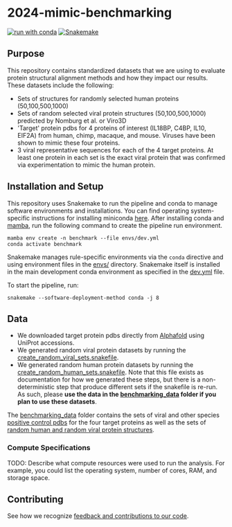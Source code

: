 # 2024-mimic-benchmarking

[![run with conda](http://img.shields.io/badge/run%20with-conda-3EB049?labelColor=000000&logo=anaconda)](https://docs.conda.io/projects/miniconda/en/latest/)
[![Snakemake](https://img.shields.io/badge/snakemake--green)](https://snakemake.readthedocs.io/en/stable/)

## Purpose
This repository contains standardized datasets that we are using to evaluate protein structural alignment methods and how they impact our results. These datasets include the following:
- Sets of structures for randomly selected human proteins (50,100,500,1000)
- Sets of random selected viral protein structures (50,100,500,1000) predicted by Nomburg et al. or Viro3D
- 'Target' protein pdbs for 4 proteins of interest (IL18BP, C4BP, IL10, EIF2A) from human, chimp, macaque, and mouse. Viruses have been shown to mimic these four proteins.
- 3 viral representative sequences for each of the 4 target proteins. At least one protein in each set is the exact viral protein that was confirmed via experimentation to mimic the human protein.
  
## Installation and Setup

This repository uses Snakemake to run the pipeline and conda to manage software environments and installations. You can find operating system-specific instructions for installing miniconda [here](https://docs.conda.io/projects/miniconda/en/latest/). After installing conda and [mamba](https://mamba.readthedocs.io/en/latest/), run the following command to create the pipeline run environment.

```{bash}
mamba env create -n benchmark --file envs/dev.yml
conda activate benchmark
```

Snakemake manages rule-specific environments via the `conda` directive and using environment files in the [envs/](./envs/) directory. Snakemake itself is installed in the main development conda environment as specified in the [dev.yml](./envs/dev.yml) file.

To start the pipeline, run:

```{bash}
snakemake --software-deployment-method conda -j 8
```


## Data

- We downloaded target protein pdbs directly from [Alphafold](https://alphafold.ebi.ac.uk/) using UniProt accessions.
- We generated random viral protein datasets by running the [create_random_viral_sets.snakefile](create_random_viral_sets.snakefile).
- We generated random human protein datasets by running the [create_random_human_sets.snakefile](create_random_human_sets.snakefile). Note that this file exists as documentation for how we generated these steps, but there is a non-deterministic step that produce different sets if the snakefile is re-run. As such, please **use the data in the [benchmarking_data](benchmarking_data) folder if you plan to use these datasets**.

The [benchmarking_data](./benchmarking_data) folder contains the sets of viral and other species [positive control pdbs](./benchmarking_data/positive_controls) for the four target proteins as well as the sets of [random human and random viral protein structures](./benchmarking_data/random_protein_sets).

### Compute Specifications

TODO: Describe what compute resources were used to run the analysis. For example, you could list the operating system, number of cores, RAM, and storage space.

## Contributing

See how we recognize [feedback and contributions to our code](https://github.com/Arcadia-Science/arcadia-software-handbook/blob/main/guides-and-standards/guide-credit-for-contributions.md).
